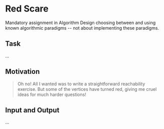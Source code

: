 # Red Scare

Mandatory assignment in Algorithm Design choosing between and using known 
algorithmic paradigms -- not about implementing  these paradigms.

## Task

...

## Motivation

> Oh no! All I wanted was to write a straightforward reachability exercise.
But some of the vertices have turned red, giving me cruel ideas for much harder 
questions!

## Input and Output

...
